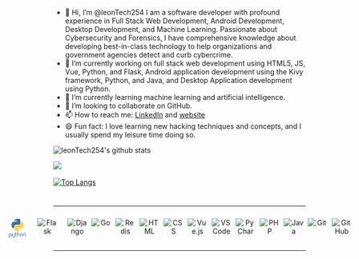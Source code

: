 - 👋 Hi, I’m @leonTech254
I am a software developer with profound experience in Full Stack Web Development, Android Development, Desktop Development, and Machine Learning. Passionate about Cybersecurity and Forensics, I have comprehensive knowledge about developing best-in-class technology to help organizations and government agencies detect and curb cybercrime.
- 👀 I’m currently working on full stack web development using HTML5, JS, Vue, Python, and Flask, Android application development using the Kivy framework, Python, and Java, and Desktop Application development using Python.
- 🌱 I’m currently learning machine learning and artificial intelligence.
- 💞️ I’m looking to collaborate on GitHub.
- 📫 How to reach me: [LinkedIn](https://www.linkedin.com/in/martin-muruthi-0b7945234/) and [website](https://leonteqsecurity.com/)
- 😄 Fun fact: I love learning new hacking techniques and concepts, and I usually spend my leisure time doing so.

 ![leonTech254's github stats](https://github-readme-stats.vercel.app/api?username=leonTech254&theme=midnight-purple&show_icons=true)
<!--![leonTech254's github stats](https://github-readme-stats.vercel.app/api?username=anuraghazra&theme=dark&show_icons=true) -->

 <img src="https://github-readme-stats.vercel.app/api?username=leonTech254&show_icons=true&title_color=ffffff&icon_color=34abeb&text_color=daf7dc&bg_color=151515" />

[![Top Langs](https://github-readme-stats.vercel.app/api/top-langs/?username=leonTech254&theme=midnight-purple&show_icons=true)](https://github.com/leonTech254/github-readme-stats)
<!--
leonTech254/leonTech254 is a ✨ special ✨ repository because its `README.md` (this file) appears on your GitHub profile.
You can click the Preview link to take a look at your changes.
--->
# 

<div align="center">
  <hr>

<!--   me   -->
<div class='skills' style='width:90%;
    display: flex;
    justify-content: center;
    align-items: center;;
    gap:.5rem;
    padding:10px;'>
 <img src="https://github.com/devicons/devicon/blob/master/icons/python/python-original-wordmark.svg" title="Python" alt="Python" width="40" height="40"/>&nbsp;
  <img src="https://cdn.jsdelivr.net/gh/devicons/devicon/icons/flask/flask-original-wordmark.svg" title="Flask" alt="Flask" width="40" height="40"/>&nbsp;
<img src="https://cdn.jsdelivr.net/gh/devicons/devicon/icons/django/django-plain.svg" title="Django" alt="Django" width="40" height="40" />
<img src="https://cdn.jsdelivr.net/gh/devicons/devicon/icons/go/go-original-wordmark.svg" title="Go" alt="Go" width="40" height="40" />
<img src="https://cdn.jsdelivr.net/gh/devicons/devicon/icons/redis/redis-original-wordmark.svg" title="Redis" alt="Redis" width="40" height="40"/>  
<img src="https://cdn.jsdelivr.net/gh/devicons/devicon/icons/html5/html5-original-wordmark.svg" title="HTML" alt="HTML" width="40" height="40"/>
<img src="https://cdn.jsdelivr.net/gh/devicons/devicon/icons/css3/css3-original-wordmark.svg" title="CSS" alt="CSS" width="40" height="40" />
<img src="https://cdn.jsdelivr.net/gh/devicons/devicon/icons/vuejs/vuejs-original-wordmark.svg" title="Vue.js" alt="Vue.js" width="40" height="40" />
<img src="https://cdn.jsdelivr.net/gh/devicons/devicon/icons/vscode/vscode-original-wordmark.svg" title="VSCode" alt="VSCode" width="40" height="40" />
<img src="https://cdn.jsdelivr.net/gh/devicons/devicon/icons/pycharm/pycharm-original-wordmark.svg" title="PyCharm" alt="PyCharm" width="40" height="40" />
  
  <img src="https://cdn.jsdelivr.net/gh/devicons/devicon/icons/php/php-original.svg" title="PHP" alt="PHP" width="40" height="40" />
   <img src="https://cdn.jsdelivr.net/gh/devicons/devicon/icons/java/java-original-wordmark.svg" title="Java" alt="Java" width="40" height="40" />
<img src="https://cdn.jsdelivr.net/gh/devicons/devicon/icons/git/git-original.svg" title="Git" alt="Git" width="40" height="40" />
<img src="https://cdn.jsdelivr.net/gh/devicons/devicon/icons/github/github-original-wordmark.svg" title="GitHub" alt="GitHub" width="40" height="40"/>

</div>
<!--
<script src="https://platform.linkedin.com/badges/js/profile.js" async defer type="text/javascript"></script>
<div class="badge-base LI-profile-badge" data-locale="en_US" data-size="medium" data-theme="dark" data-type="VERTICAL" data-vanity="martin-muruthi-0b7945234" data-version="v1"><a class="badge-base__link LI-simple-link" href="https://ke.linkedin.com/in/martin-muruthi-0b7945234?trk=profile-badge">Martin Muruthi</a></div>-->
              
  


  
  
  <hr>
 </div>
